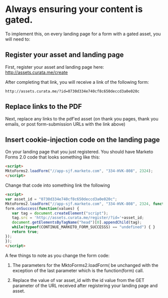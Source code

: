 # Always ensuring your content is gated.

To implement this, on every landing page for a form with a gated asset, you will need to:

## Register your asset and landing page
First, register your asset and landing page here: http://assets.curata.me/create

After completing that link, you will receive a link of the following form:
```
http://assets.curata.me/?id=0730d334e740cf8c650deccd3a0e020c
```

## Replace links to the PDF
Next, replace any links to the pdf'ed asset (on thank you pages, thank you emails, or post form-submission URLs with the link above)

## Insert cookie-injection code on the landing page
On your landing page that you just registered. You should have Marketo Forms 2.0 code that looks something like this:
```html
<script>
MktoForms2.loadForm("//app-sjf.marketo.com", "334-HVK-808", 2324);
</script>
```

Change that code into something link the following
```html
<script>
var asset_id = "0730d334e740cf8c650deccd3a0e020c";
MktoForms2.loadForm("//app-sjf.marketo.com", "334-HVK-808", 2324, function(form){
form.onSuccess(function(values) {
   var tag = document.createElement("script");
   tag.src = 'http://assets.curata.me/register/?id='+asset_id;
   document.getElementsByTagName("head")[0].appendChild(tag);
   while(typeof(CONTINUE_MARKETO_FORM_SUCCESSS) == "undefined") { }
   return true;
});
});
</script>
```

A few things to note as you change the form code:

1. The parameters for the MktoForms2.loadForm( be unchanged with the exception of the last parameter which is the function(form) call.

2. Replace the value of var asset_id with the id value from the GET parameter of the URL received after registering your landing page and asset.
